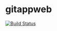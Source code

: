 # gitappweb
[![Build Status](https://dev.azure.com/vhsorg/DEVproject/_apis/build/status/ShahVinesh.gitappweb?branchName=master)](https://dev.azure.com/vhsorg/DEVproject/_build/latest?definitionId=9&branchName=master)
